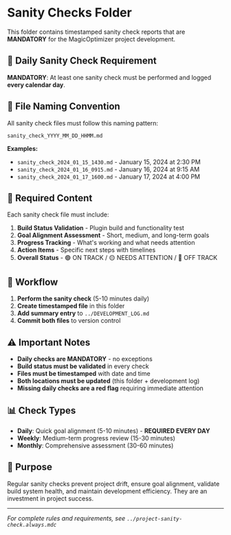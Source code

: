 # Sanity Checks Folder

This folder contains timestamped sanity check reports that are **MANDATORY** for the MagicOptimizer project development.

## 📅 **Daily Sanity Check Requirement**

**MANDATORY**: At least one sanity check must be performed and logged **every calendar day**.

## 📁 **File Naming Convention**

All sanity check files must follow this naming pattern:
```
sanity_check_YYYY_MM_DD_HHMM.md
```

**Examples:**
- `sanity_check_2024_01_15_1430.md` - January 15, 2024 at 2:30 PM
- `sanity_check_2024_01_16_0915.md` - January 16, 2024 at 9:15 AM
- `sanity_check_2024_01_17_1600.md` - January 17, 2024 at 4:00 PM

## 📝 **Required Content**

Each sanity check file must include:

1. **Build Status Validation** - Plugin build and functionality test
2. **Goal Alignment Assessment** - Short, medium, and long-term goals
3. **Progress Tracking** - What's working and what needs attention
4. **Action Items** - Specific next steps with timelines
5. **Overall Status** - 🟢 ON TRACK / 🟡 NEEDS ATTENTION / 🔴 OFF TRACK

## 🔄 **Workflow**

1. **Perform the sanity check** (5-10 minutes daily)
2. **Create timestamped file** in this folder
3. **Add summary entry** to `../DEVELOPMENT_LOG.md`
4. **Commit both files** to version control

## ⚠️ **Important Notes**

- **Daily checks are MANDATORY** - no exceptions
- **Build status must be validated** in every check
- **Files must be timestamped** with date and time
- **Both locations must be updated** (this folder + development log)
- **Missing daily checks are a red flag** requiring immediate attention

## 📊 **Check Types**

- **Daily**: Quick goal alignment (5-10 minutes) - **REQUIRED EVERY DAY**
- **Weekly**: Medium-term progress review (15-30 minutes)
- **Monthly**: Comprehensive assessment (30-60 minutes)

## 🎯 **Purpose**

Regular sanity checks prevent project drift, ensure goal alignment, validate build system health, and maintain development efficiency. They are an investment in project success.

---

*For complete rules and requirements, see `../project-sanity-check.always.mdc`*

